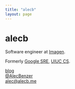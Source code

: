 ```yaml
---
title: "alecb"
layout: page
---
```

# alecb

Software engineer at [Imagen](https://imagen.ai).

Formerly [Google SRE](https://google.com/sre), [UIUC CS](https://cs.illinois.edu).

<i class="fa fa-commenting-o" aria-hidden="true"></i>
[blog](https://blog.alecb.me)  
<i class="fa fa-twitter" aria-hidden="true"></i>
[@AlecBenzer](https://twitter.com/AlecBenzer)  
<i class="fa fa-envelope-o" aria-hidden="true"></i>
[alec@alecb.me](mailto:alec@alecb.me)  

